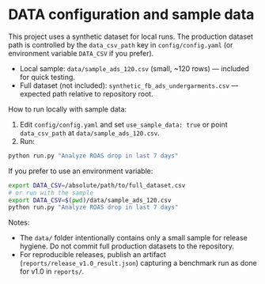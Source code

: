 # DATA configuration and sample data

This project uses a synthetic dataset for local runs. The production dataset path is controlled by the `data_csv_path` key in `config/config.yaml` (or environment variable `DATA_CSV` if you prefer).

- Local sample: `data/sample_ads_120.csv` (small, ~120 rows) — included for quick testing.
- Full dataset (not included): `synthetic_fb_ads_undergarments.csv` — expected path relative to repository root.

How to run locally with sample data:

1. Edit `config/config.yaml` and set `use_sample_data: true` or point `data_csv_path` at `data/sample_ads_120.csv`.
2. Run:

```bash
python run.py "Analyze ROAS drop in last 7 days"
```

If you prefer to use an environment variable:

```bash
export DATA_CSV=/absolute/path/to/full_dataset.csv
# or run with the sample
export DATA_CSV=$(pwd)/data/sample_ads_120.csv
python run.py "Analyze ROAS drop in last 7 days"
```

Notes:
- The `data/` folder intentionally contains only a small sample for release hygiene. Do not commit full production datasets to the repository.
- For reproducible releases, publish an artifact (`reports/release_v1.0_result.json`) capturing a benchmark run as done for v1.0 in `reports/`.
